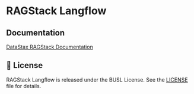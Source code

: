 # RAGStack Langflow

## Documentation

[DataStax RAGStack Documentation](https://docs.datastax.com/en/ragstack/docs/index.html)

## 📄 License

RAGStack Langflow is released under the BUSL License. See the [LICENSE](LICENSE.md) file for details.

